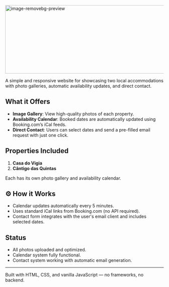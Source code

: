 <img width="570" height="218" alt="image-removebg-preview" src="https://github.com/user-attachments/assets/5e7694ef-f1b3-4778-aacc-188bb64c30c4" />

A simple and responsive website for showcasing two local accommodations with photo galleries, automatic availability updates, and direct contact.

##  What it Offers

-  **Image Gallery**: View high-quality photos of each property.
-  **Availability Calendar**: Booked dates are automatically updated using Booking.com’s iCal feeds.
- **Direct Contact**: Users can select dates and send a pre-filled email request with just one click.

##  Properties Included

1. **Casa do Vigia**
2. **Cântigo das Quintas**

Each has its own photo gallery and availability calendar.

## ⚙️ How it Works

- Calendar updates automatically every 5 minutes.
- Uses standard iCal links from Booking.com (no API required).
- Contact form integrates with the user's email client and includes selected dates.

##  Status

- All photos uploaded and optimized.
- Calendar system fully functional.
- Contact system working with automatic email generation.


---

Built with HTML, CSS, and vanilla JavaScript — no frameworks, no backend.
